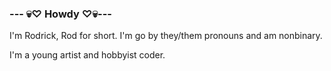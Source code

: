 ### --- 💀♡ Howdy ♡💀---
<p>I'm Rodrick, Rod for short. I'm go by they/them pronouns and am nonbinary.</p>
<p>I'm a young artist and hobbyist coder.<p>
